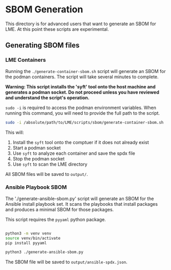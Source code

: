 # SBOM Generation

This directory is for advanced users that want to generate an SBOM for LME.
At this point these scripts are experimental.

## Generating SBOM files

### LME Containers

Running the `./generate-container-sbom.sh` script will generate an SBOM for the
podman containers. The script will take several minutes to complete.

**Warning: This script installs the 'syft' tool onto the host machine and generates a podman socket. Do not proceed unless you have reviewed and understand the script's operation.**

`sudo -i` is required to access the podman environment variables. When running this command,
you will need to provide the full path to the script.
```bash
sudo -i /absolute/path/to/LME/scripts/sbom/generate-container-sbom.sh
```

This will:
1. Install the `syft` tool onto the comptuer if it does not already exist
2. Start a podman socket
3. Use `syft` to analyze each container and save the spdx file
4. Stop the podman socket
5. Use `syft` to scan the LME directory

All SBOM files will be saved to `output/`.

### Ansible Playbook SBOM

The './generate-ansible-sbom.py' script will generate an SBOM for the Ansible install playbook set.
It scans the playbooks that install packages and produces a minimal SBOM for those packages.

This script requires the `pyyaml` python package.

```bash

python3 -m venv venv
source venv/bin/activate
pip install pyyaml

python3 ./generate-ansible-sbom.py
```

The SBOM file will be saved to `output/ansible-spdx.json`.
